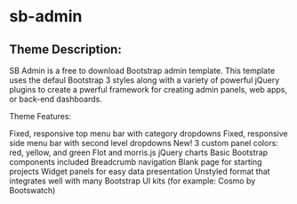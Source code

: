 sb-admin
========

Theme Description:
------------------

SB Admin is a free to download Bootstrap admin template. This template uses the defaul Bootstrap 3 styles along with a variety of powerful jQuery plugins to create a pwerful framework for creating admin panels, web apps, or back-end dashboards.

Theme Features:

Fixed, responsive top menu bar with category dropdowns
Fixed, responsive side menu bar with second level dropdowns
New! 3 custom panel colors: red, yellow, and green
Flot and morris.js jQuery charts
Basic Bootstrap components included
Breadcrumb navigation
Blank page for starting projects
Widget panels for easy data presentation
Unstyled format that integrates well with many Bootstrap UI kits (for example: Cosmo by Bootswatch)
